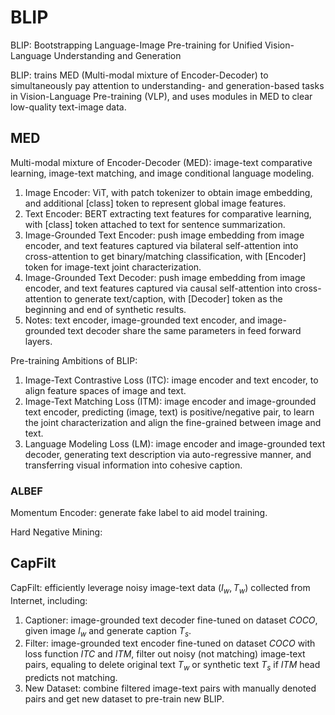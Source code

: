 # BLIP

BLIP: Bootstrapping Language-Image Pre-training for Unified Vision-Language Understanding and Generation

BLIP: trains MED (Multi-modal mixture of Encoder-Decoder) to simultaneously pay attention to understanding- and generation-based tasks in Vision-Language Pre-training (VLP), and uses modules in MED to clear low-quality text-image data.

## MED

Multi-modal mixture of Encoder-Decoder (MED): image-text comparative learning, image-text matching, and image conditional language modeling.
1. Image Encoder: ViT, with patch tokenizer to obtain image embedding, and additional \[class\] token to represent global image features.
2. Text Encoder: BERT extracting text features for comparative learning, with \[class\] token attached to text for sentence summarization.
3. Image-Grounded Text Encoder: push image embedding from image encoder, and text features captured via bilateral self-attention into cross-attention to get binary/matching classification, with \[Encoder\] token for image-text joint characterization.
4. Image-Grounded Text Decoder: push image embedding from image encoder, and text features captured via causal self-attention into cross-attention to generate text/caption, with \[Decoder\] token as the beginning and end of synthetic results.
5. Notes: text encoder, image-grounded text encoder, and image-grounded text decoder share the same parameters in feed forward layers.

Pre-training Ambitions of BLIP: 
1. Image-Text Contrastive Loss (ITC): image encoder and text encoder, to align feature spaces of image and text.
2. Image-Text Matching Loss (ITM): image encoder and image-grounded text encoder, predicting (image, text) is positive/negative pair, to learn the joint characterization and align the fine-grained between image and text.
3. Language Modeling Loss (LM): image encoder and image-grounded text decoder, generating text description via auto-regressive manner, and transferring visual information into cohesive caption.


### ALBEF

Momentum Encoder: generate fake label to aid model training.  

Hard Negative Mining: 



##  CapFilt

 CapFilt: efficiently leverage noisy image-text data $(I_w, T_w)$ collected from Internet, including:
 1. Captioner: image-grounded text decoder fine-tuned on dataset $COCO$, given image $I_w$ and generate caption $T_s$.
 2. Filter: image-grounded text encoder fine-tuned on dataset $COCO$ with loss function $ITC$ and $ITM$, filter out noisy (not matching) image-text pairs, equaling to delete original text $T_w$ or synthetic text $T_s$ if $ITM$ head predicts not matching.
 3. New Dataset: combine filtered image-text pairs with manually denoted pairs and get new dataset to pre-train new BLIP.


